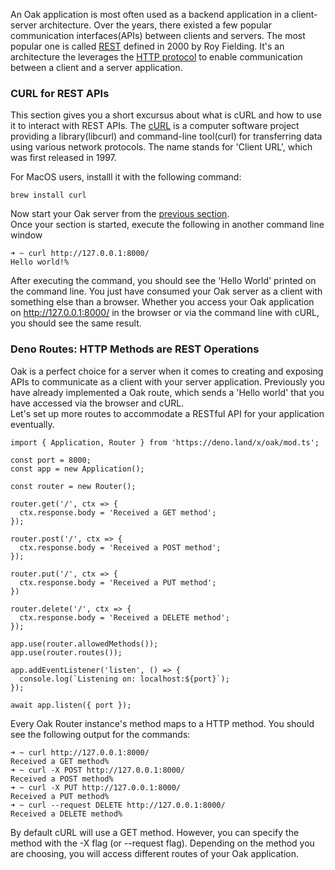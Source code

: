 An Oak application is most often used as a backend application in a client-server architecture. Over the years, there existed a few popular
communication interfaces(APIs) between clients and servers. The most popular one is called [REST](https://en.wikipedia.org/wiki/Representational_state_transfer) defined in 2000 by Roy Fielding. It's
an architecture the leverages the [HTTP protocol](https://en.wikipedia.org/wiki/Hypertext_Transfer_Protocol) to enable communication between a client and a server application.

### CURL for REST APIs  

This section gives you a short excursus about what is cURL and how to use it to interact with REST APIs. 
The [cURL](https://en.wikipedia.org/wiki/CURL) is a computer software project providing a library(libcurl) and command-line tool(curl) for transferring
data using various network protocols. The name stands for 'Client URL', which was first released in 1997.

For MacOS users, installl it with the following command:

``` 
brew install curl  
```    

Now start your Oak server from the [previous section](https://github.com/zhu-ting/deno).  
Once your section is started, execute the following in another command line window

```  
➜ ~ curl http://127.0.0.1:8000/
Hello world!%  
```     

After executing the command, you should see the 'Hello World' printed on the command line. You just have consumed your Oak server as a client with something else than a browser. 
Whether you access your Oak application on http://127.0.0.1:8000/ in the browser or via the command line with cURL, you should see the same result.  


### Deno Routes: HTTP Methods are REST Operations  

Oak is a perfect choice for a server when it comes to creating and exposing APIs to communicate as a client with your server application. Previously you have already
implemented a Oak route, which sends a 'Hello world' that you have accessed via the browser and cURL.  
Let's set up more routes to accommodate a RESTful API for your application eventually.  

```  
import { Application, Router } from 'https://deno.land/x/oak/mod.ts';

const port = 8000;
const app = new Application();

const router = new Router();

router.get('/', ctx => {
  ctx.response.body = 'Received a GET method';
});

router.post('/', ctx => {
  ctx.response.body = 'Received a POST method';
});

router.put('/', ctx => {
  ctx.response.body = 'Received a PUT method';
})

router.delete('/', ctx => {
  ctx.response.body = 'Received a DELETE method';
});

app.use(router.allowedMethods());
app.use(router.routes());

app.addEventListener('listen', () => {
  console.log(`Listening on: localhost:${port}`);
});

await app.listen({ port });   
```   

Every Oak Router instance's method maps to a HTTP method. You should see the following output for the commands:

```  
➜ ~ curl http://127.0.0.1:8000/
Received a GET method%                                                   
➜ ~ curl -X POST http://127.0.0.1:8000/
Received a POST method%                                                  
➜ ~ curl -X PUT http://127.0.0.1:8000/
Received a PUT method%                                                   
➜ ~ curl --request DELETE http://127.0.0.1:8000/
Received a DELETE method%   
```  
By default cURL will use a GET method. However, you can specify the method with the -X flag (or --request flag). Depending on the method you are choosing, you will
access different routes of your Oak application.  







